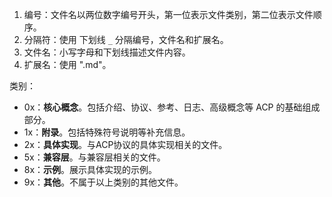 1. 编号：文件名以两位数字编号开头，第一位表示文件类别，第二位表示文件顺序。
2. 分隔符：使用 下划线 `_` 分隔编号，文件名和扩展名。
3. 文件名：小写字母和下划线描述文件内容。
4. 扩展名：使用 ".md"。

类别：
- 0x：**核心概念**。包括介绍、协议、参考、日志、高级概念等 ACP 的基础组成部分。
- 1x：**附录**。包括特殊符号说明等补充信息。
- 2x：**具体实现**。与ACP协议的具体实现相关的文件。
- 5x：**兼容层**。与兼容层相关的文件。
- 8x：**示例**。展示具体实现的示例。
- 9x：**其他**。不属于以上类别的其他文件。
